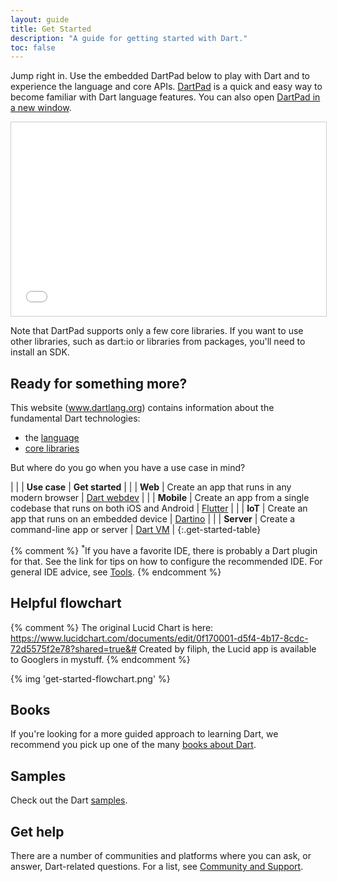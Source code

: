 ```yaml
---
layout: guide
title: Get Started
description: "A guide for getting started with Dart."
toc: false
---
```


Jump right in. Use the embedded DartPad below to play with Dart and to experience the language and core APIs.
[DartPad](/tools/dartpad) is a quick and easy way to
become familiar with Dart language features.
You can also open <a href="http://dartpad.dartlang.org" target="_blank">DartPad in a new window</a>.

<iframe
src="{{site.custom.dartpad.embed-dart-prefix}}?horizontalRatio=70&verticalRatio=65"
    width="100%"
    height="310px"
    style="border: 1px solid #ccc;">
</iframe>

Note that DartPad supports only a few core libraries.
If you want to use other libraries,
such as dart:io or libraries from packages,
you'll need to install an SDK.


<div class="get-started-table__text">
  <h2>Ready for something more?</h2>
  <p>
    This website (<a href="/">www.dartlang.org</a>) contains
    information about the fundamental Dart technologies:
  </p>
  <ul>
    <li>the <a href="/guides/language/">language</a></li>
    <li><a href="/guides/libraries/">core libraries</a></li>
  </ul>
  <p>
    But where do you go when you have a use case in mind?
  </p>
</div>

| | | **Use case** | **Get started** |
| <i class="fa fa-code" aria-hidden="true"></i> | **Web** | Create an app that runs in any modern browser | <a href="{{site.webdev}}/guides/get-started" class="btn btn-primary no-automatic-external">Dart webdev</a> |
| <i class="fa fa-android" aria-hidden="true"></i> <i class="fa fa-apple" aria-hidden="true"></i> | **Mobile** | Create an app from a single codebase that runs on both iOS and Android | <a href="https://flutter.io/getting-started/" class="btn btn-primary no-automatic-external">Flutter</a> |
| <i class="fa fa-qrcode" aria-hidden="true"></i> | **IoT** | Create an app that runs on an embedded device | <a href="https://dartino.org/getting-started/" class="btn btn-primary no-automatic-external">Dartino</a> |
| <i class="fa fa-terminal" aria-hidden="true"></i> | **Server** | Create a command-line app or server | <a href="/tutorials/dart-vm/get-started" class="btn btn-primary">Dart VM</a> |
{:.get-started-table}

{% comment %}
<sup>*</sup>If you have a favorite IDE, there is probably a Dart plugin for that.
See the link for tips on how to configure the recommended IDE.
For general IDE advice, see [Tools](/tools).
{% endcomment %}

<div style='clear:right'></div>

## Helpful flowchart

{% comment %}
The original Lucid Chart is here:
https://www.lucidchart.com/documents/edit/0f170001-d5f4-4b17-8cdc-72d5575f2e78?shared=true&#
Created by filiph, the Lucid app is available to Googlers in mystuff.
{% endcomment %}

<object class="get-started-flowchart" type="image/svg+xml" data="images/get-started-flowchart.svg">
  {% img 'get-started-flowchart.png' %}
</object>

## Books

If you're looking for a more guided approach to learning Dart, we recommend you
pick up one of the many [books about Dart](/resources/books).

## Samples

Check out the Dart [samples](/samples/).

## Get help

There are a number of communities and platforms where you can ask,
or answer, Dart-related questions. For a list, see
[Community and Support](/community/).

<div style='clear:right'></div>


